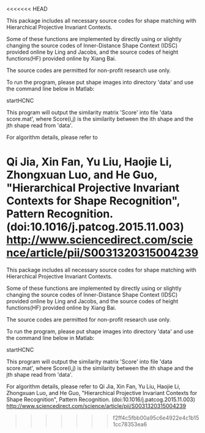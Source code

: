 <<<<<<< HEAD

This package includes all necessary source codes for shape matching with Hierarchical Projective Invariant Contexts. 

Some of these functions are implemented by directly using or slightly changing the source codes of Inner-Distance Shape Context (IDSC) provided online by Ling and Jacobs, and the source codes of height functions(HF) provided online by Xiang Bai.

The source codes are permitted for non-profit research use only.

To run the program, please put shape images into directory 'data' and use the command line below in Matlab: 

startHCNC

This program will output the similarity matrix 'Score' into file 'data score.mat', where Score(i,j) is the similarity between the ith shape and the jth shape read from 'data'.


For algorithm details, please refer to 

Qi Jia, Xin Fan, Yu Liu, Haojie Li, Zhongxuan Luo, and He Guo, "Hierarchical Projective Invariant Contexts for Shape Recognition", Pattern Recognition. 
(doi:10.1016/j.patcog.2015.11.003)
http://www.sciencedirect.com/science/article/pii/S0031320315004239
=======

This package includes all necessary source codes for shape matching with Hierarchical Projective Invariant Contexts. 

Some of these functions are implemented by directly using or slightly changing the source codes of Inner-Distance Shape Context (IDSC) provided online by Ling and Jacobs, and the source codes of height functions(HF) provided online by Xiang Bai.

The source codes are permitted for non-profit research use only.

To run the program, please put shape images into directory 'data' and use the command line below in Matlab: 

startHCNC

This program will output the similarity matrix 'Score' into file 'data score.mat', where Score(i,j) is the similarity between the ith shape and the jth shape read from 'data'.


For algorithm details, please refer to 
Qi Jia, Xin Fan, Yu Liu, Haojie Li, Zhongxuan Luo, and He Guo, "Hierarchical Projective Invariant Contexts for Shape Recognition", Pattern Recognition. 
(doi:10.1016/j.patcog.2015.11.003)
http://www.sciencedirect.com/science/article/pii/S0031320315004239
>>>>>>> f2ff4c5fbb00a95c6e4922e4c1b151cc78353ea6
